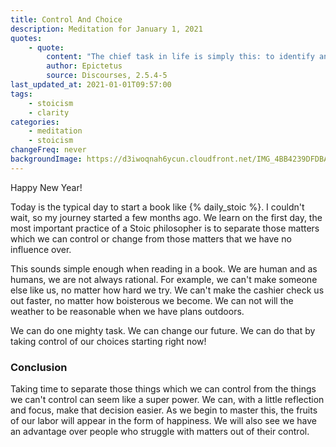 ```yaml
---
title: Control And Choice
description: Meditation for January 1, 2021
quotes: 
    - quote:
        content: "The chief task in life is simply this: to identify and separate matters so that I can say clearly to myself which are externals not under my control, and which have to do with the choices I actually control. Where then do I look for good and evil? Not to uncontrollable externals, but within myself to the choices that are my own …"
        author: Epictetus
        source: Discourses, 2.5.4-5
last_updated_at: 2021-01-01T09:57:00
tags:
    - stoicism
    - clarity
categories:
    - meditation
    - stoicism
changeFreq: never
backgroundImage: https://d3iwoqnah6ycun.cloudfront.net/IMG_4BB4239DFDBA.jpg
---
```


Happy New Year!

Today is the typical day to start a book like {% daily_stoic %}. I couldn't wait, so my journey started a few months
ago. We learn on the first day, the most important practice of a Stoic philosopher is to separate those matters which
we can control or change from those matters that we have no influence over.

This sounds simple enough when reading in a book. We are human and as humans, we are not always rational. For example,
we can't make someone else like us, no matter how hard we try. We can't make the cashier check us out faster, no matter
how boisterous we become. We can not will the weather to be reasonable when we have plans outdoors.

We can do one mighty task. We can change our future. We can do that by taking control of our choices starting right now!

### Conclusion

Taking time to separate those things which we can control from the things we can't control can seem like a super power.
We can, with a little reflection and focus, make that decision easier. As we begin to master this, the fruits of our
labor will appear in the form of happiness. We will also see we have an advantage over people who struggle with matters
out of their control.
